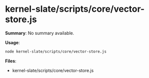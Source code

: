 # kernel-slate/scripts/core/vector-store.js

**Summary**: No summary available.

**Usage**:

```bash
node kernel-slate/scripts/core/vector-store.js
```

**Files**:
- kernel-slate/scripts/core/vector-store.js
